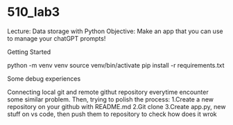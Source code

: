 # 510_lab3

Lecture: Data storage with Python
Objective: Make an app that you can use to manage your chatGPT prompts!

Getting Started

python -m venv venv
source venv/bin/activate
pip install -r requirements.txt

Some debug experiences

Connecting local git and remote githut repository everytime encounter some similar problem.
Then, trying to polish the process:
1.Create a new repository on your github with README.md
2.Git clone
3.Create app.py, new stuff on vs code, then push them to repository to check how does it wrok
